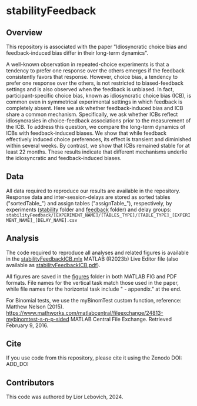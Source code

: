 # stabilityFeedback


Overview
-------------------
This repository is associated with the paper "Idiosyncratic choice bias and feedback-induced bias differ in their long-term dynamics".

A well-known observation in repeated-choice experiments is that a tendency to prefer one response over the others emerges if the feedback consistently favors that response. However, choice bias, a tendency to prefer one response over the others, is not restricted to biased-feedback settings and is also observed when the feedback is unbiased. In fact, participant-specific choice bias, known as idiosyncratic choice bias (ICB), is common even in symmetrical experimental settings in which feedback is completely absent. Here we ask whether feedback-induced bias and ICB share a common mechanism. Specifically, we ask whether ICBs reflect idiosyncrasies in choice-feedback associations prior to the measurement of the ICB. To address this question, we compare the long-term dynamics of ICBs with feedback-induced biases. We show that while feedback effectively induced choice preferences, its effect is transient and diminished within several weeks. By contrast, we show that ICBs remained stable for at least 22 months. These results indicate that different mechanisms underlie the idiosyncratic and feedback-induced biases.

Data
-------------------
All data required to reproduce our results are available in the repository. 
Response data and inter-session-delays are stored as sorted tables ("sortedTable_") and assign tables ("assignTable_"), respectively, by experiments ([stability](https://github.com/Lior-Lebovich/stabilityFeedback/tree/e3c5340f25b259a9574fc7229f6b009472bf87f4/stability) folder and [feedback](https://github.com/Lior-Lebovich/stabilityFeedback/tree/d089520449686660b1f650722fa46e4e38a70fc6/feedback) folder) and delay groups: 
`stabilityFeedback/[EXPERIMENT_NAME]/[TABLES_TYPE]/[TABLE_TYPE]_[EXPERIMENT_NAME]_[DELAY_NAME].csv`

Analysis
-------------------
The code required to reproduce all analyses and related figures is available in the [stabilityFeedbackICB.mlx](https://github.com/Lior-Lebovich/stabilityFeedback/blob/191ccc836218d0be6b764ad092724d92ecec349a/stabilityFeedbackICB.mlx) MATLAB (R2023b) Live Editor file (also available as [stabilityFeedbackICB.pdf](https://github.com/Lior-Lebovich/stabilityFeedback/blob/7c2f833c9a0506af6a8413e38cfc6408276fd81c/stabilityFeedbackICB.pdf)).


All figures are saved in the [figures](https://github.com/Lior-Lebovich/stabilityFeedback/tree/9d92a6c93295eae0288e215d5743fd6a0dc498ab/figures) folder in both MATLAB FIG and PDF formats. File names for the vertical task match those used in the paper, while file names for the horizontal task include " - appendix." at the end.

For Binomial tests, we use the myBinomTest custom function, reference: Matthew Nelson (2015). https://www.mathworks.com/matlabcentral/fileexchange/24813-mybinomtest-s-n-p-sided MATLAB Central File Exchange. Retrieved February 9, 2016.

Cite
-------------------
If you use code from this repository, please cite it using the Zenodo DOI:
ADD_DOI

Contributors
-------------------
This code was authored by Lior Lebovich, 2024.
